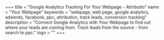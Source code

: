 +++
title = "Google Analytics Tracking For Your Webpage - Attributio"
name = "Your Webpage"
keywords = "webpage, web page, google analytics, adwords, facebook, ppc, attribution, track leads, conversion tracking"
description = "Connect Google Analytics with Your Webpage to find out where your leads are coming from. Track leads from the source - from search to ppc."
logo = ""
+++
